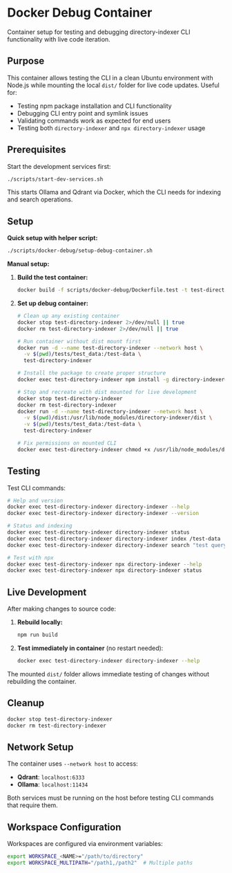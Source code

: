 # Docker Debug Container

Container setup for testing and debugging directory-indexer CLI functionality with live code iteration.

## Purpose

This container allows testing the CLI in a clean Ubuntu environment with Node.js while mounting the local `dist/` folder for live code updates. Useful for:

- Testing npm package installation and CLI functionality
- Debugging CLI entry point and symlink issues
- Validating commands work as expected for end users
- Testing both `directory-indexer` and `npx directory-indexer` usage

## Prerequisites

Start the development services first:

```bash
./scripts/start-dev-services.sh
```

This starts Ollama and Qdrant via Docker, which the CLI needs for indexing and search operations.

## Setup

**Quick setup with helper script:**
```bash
./scripts/docker-debug/setup-debug-container.sh
```

**Manual setup:**

1. **Build the test container:**
   ```bash
   docker build -f scripts/docker-debug/Dockerfile.test -t test-directory-indexer .
   ```

2. **Set up debug container:**
   ```bash
   # Clean up any existing container
   docker stop test-directory-indexer 2>/dev/null || true
   docker rm test-directory-indexer 2>/dev/null || true
   
   # Run container without dist mount first
   docker run -d --name test-directory-indexer --network host \
     -v $(pwd)/tests/test_data:/test-data \
     test-directory-indexer
   
   # Install the package to create proper structure
   docker exec test-directory-indexer npm install -g directory-indexer@latest
   
   # Stop and recreate with dist mounted for live development
   docker stop test-directory-indexer
   docker rm test-directory-indexer
   docker run -d --name test-directory-indexer --network host \
     -v $(pwd)/dist:/usr/lib/node_modules/directory-indexer/dist \
     -v $(pwd)/tests/test_data:/test-data \
     test-directory-indexer
   
   # Fix permissions on mounted CLI
   docker exec test-directory-indexer chmod +x /usr/lib/node_modules/directory-indexer/dist/cli.js
   ```

## Testing

Test CLI commands:

```bash
# Help and version
docker exec test-directory-indexer directory-indexer --help
docker exec test-directory-indexer directory-indexer --version

# Status and indexing
docker exec test-directory-indexer directory-indexer status
docker exec test-directory-indexer directory-indexer index /test-data
docker exec test-directory-indexer directory-indexer search "test query"

# Test with npx
docker exec test-directory-indexer npx directory-indexer --help
docker exec test-directory-indexer npx directory-indexer status
```

## Live Development

After making changes to source code:

1. **Rebuild locally:**
   ```bash
   npm run build
   ```

2. **Test immediately in container** (no restart needed):
   ```bash
   docker exec test-directory-indexer directory-indexer --help
   ```

The mounted `dist/` folder allows immediate testing of changes without rebuilding the container.

## Cleanup

```bash
docker stop test-directory-indexer
docker rm test-directory-indexer
```

## Network Setup

The container uses `--network host` to access:
- **Qdrant**: `localhost:6333`
- **Ollama**: `localhost:11434`

Both services must be running on the host before testing CLI commands that require them.

## Workspace Configuration

Workspaces are configured via environment variables:
```bash
export WORKSPACE_<NAME>="/path/to/directory"
export WORKSPACE_MULTIPATH="/path1,/path2"  # Multiple paths
```